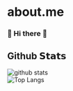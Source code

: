 # about.me

### 👋 Hi there 👋

## Github 𝗦𝘁𝗮𝘁𝘀
![github stats](https://github-readme-stats.vercel.app/api?username=sophatvathana&card_width=510&include_all_commits=true&show_icons=true&theme=radical)  
![Top Langs](https://github-readme-stats.vercel.app/api/top-langs/?username=sophatvathana&card_width=500&langs_count=15&show_icons=true&theme=radical)

 
